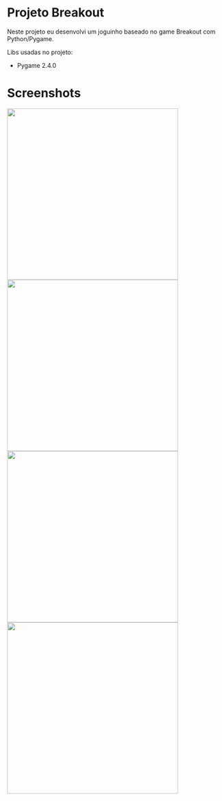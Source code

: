 # Projeto Breakout
 Neste projeto eu desenvolvi um joguinho baseado no game Breakout com Python/Pygame.

 Libs usadas no projeto:
 <ul>
  <li> Pygame 2.4.0</li>
 </ul>

# Screenshots

<div align="left">
<img src="https://github.com/Isaac2109/Projeto-Breakout/assets/113056042/5f005d34-c55a-4bff-bb4a-ced1d60eb01b" width="400px" />
<img src="https://github.com/Isaac2109/Projeto-Breakout/assets/113056042/430896b5-1196-4a7c-80e4-77ef9f522135" width="400px" />
<img src="https://github.com/Isaac2109/Projeto-Breakout/assets/113056042/36002a10-43ed-4161-a2a0-e613165b517d" width="400px" />
<img src="https://github.com/Isaac2109/Projeto-Breakout/assets/113056042/5f9ea0c8-a9f7-46b8-96f2-0c64d33456f8" width="400px" />
</div>
